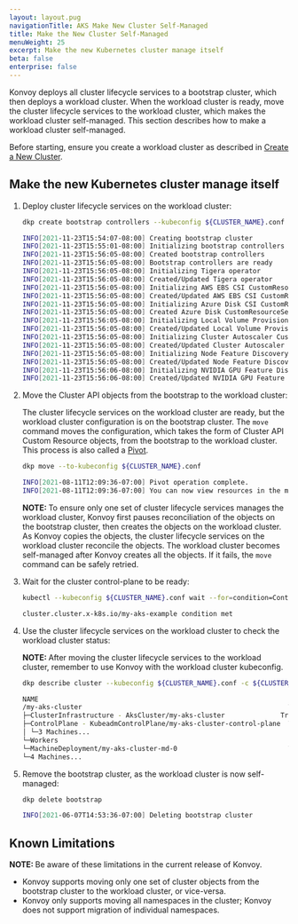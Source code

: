 ```yaml
---
layout: layout.pug
navigationTitle: AKS Make New Cluster Self-Managed
title: Make the New Cluster Self-Managed
menuWeight: 25
excerpt: Make the new Kubernetes cluster manage itself
beta: false
enterprise: false
---
```


Konvoy deploys all cluster lifecycle services to a bootstrap cluster, which then deploys a workload cluster. When the workload cluster is ready, move the cluster lifecycle services to the workload cluster, which makes the workload cluster self-managed. This section describes how to make a workload cluster self-managed.

Before starting, ensure you create a workload cluster as described in [Create a New Cluster][createnewcluster].

## Make the new Kubernetes cluster manage itself

1.  Deploy cluster lifecycle services on the workload cluster:

    ```bash
    dkp create bootstrap controllers --kubeconfig ${CLUSTER_NAME}.conf
    ```

    ```sh
    INFO[2021-11-23T15:54:07-08:00] Creating bootstrap cluster                    src="bootstrap/bootstrap.go:148"
    INFO[2021-11-23T15:55:01-08:00] Initializing bootstrap controllers            src="bootstrap/controllers.go:94"
    INFO[2021-11-23T15:56:05-08:00] Created bootstrap controllers                 src="bootstrap/controllers.go:106"
    INFO[2021-11-23T15:56:05-08:00] Bootstrap controllers are ready               src="bootstrap/controllers.go:110"
    INFO[2021-11-23T15:56:05-08:00] Initializing Tigera operator                  src="bootstrap/clusterresourceset.go:37"
    INFO[2021-11-23T15:56:05-08:00] Created/Updated Tigera operator               src="bootstrap/clusterresourceset.go:42"
    INFO[2021-11-23T15:56:05-08:00] Initializing AWS EBS CSI CustomResourceSet    src="bootstrap/clusterresourceset.go:95"
    INFO[2021-11-23T15:56:05-08:00] Created/Updated AWS EBS CSI CustomResourceSet  src="bootstrap/clusterresourceset.go:100"
    INFO[2021-11-23T15:56:05-08:00] Initializing Azure Disk CSI CustomResourceSet  src="bootstrap/clusterresourceset.go:102"
    INFO[2021-11-23T15:56:05-08:00] Created Azure Disk CustomResourceSet          src="bootstrap/clusterresourceset.go:107"
    INFO[2021-11-23T15:56:05-08:00] Initializing Local Volume Provisioner CustomResourceSet  src="bootstrap/clusterresourceset.go:109"
    INFO[2021-11-23T15:56:05-08:00] Created/Updated Local Volume Provisioner CustomResourceSet  src="bootstrap/clusterresourceset.go:114"
    INFO[2021-11-23T15:56:05-08:00] Initializing Cluster Autoscaler CustomResourceSet  src="bootstrap/clusterresourceset.go:181"
    INFO[2021-11-23T15:56:05-08:00] Created/Updated Cluster Autoscaler CustomResourceSet  src="bootstrap/clusterresourceset.go:186"
    INFO[2021-11-23T15:56:05-08:00] Initializing Node Feature Discovery CustomResourceSet  src="bootstrap/clusterresourceset.go:239"
    INFO[2021-11-23T15:56:05-08:00] Created/Updated Node Feature Discovery CustomResourceSet  src="bootstrap/clusterresourceset.go:244"
    INFO[2021-11-23T15:56:06-08:00] Initializing NVIDIA GPU Feature Discovery CustomResourceSet  src="bootstrap/clusterresourceset.go:297"
    INFO[2021-11-23T15:56:06-08:00] Created/Updated NVIDIA GPU Feature Discovery CustomResourceSet  src="bootstrap/clusterresourceset.go:302"
    ```

1.  Move the Cluster API objects from the bootstrap to the workload cluster:

    The cluster lifecycle services on the workload cluster are ready, but the workload cluster configuration is on the bootstrap cluster. The `move` command moves the configuration, which takes the form of Cluster API Custom Resource objects, from the bootstrap to the workload cluster. This process is also called a [Pivot][pivot].

    ```bash
    dkp move --to-kubeconfig ${CLUSTER_NAME}.conf
    ```

    ```sh
    INFO[2021-08-11T12:09:36-07:00] Pivot operation complete.                     src="move/move.go:154"
    INFO[2021-08-11T12:09:36-07:00] You can now view resources in the moved cluster by using the --kubeconfig flag with kubectl. For example: kubectl --kubeconfig=/home/clusteradmin/.kube/config get nodes  src="move/move.go:155"
    ```

    <p class="message--note"><strong>NOTE: </strong>To ensure only one set of cluster lifecycle services manages the workload cluster, Konvoy first pauses reconciliation of the objects on the bootstrap cluster, then creates the objects on the workload cluster. As Konvoy copies the objects, the cluster lifecycle services on the workload cluster reconcile the objects. The workload cluster becomes self-managed after Konvoy creates all the objects. If it fails, the <code>move</code> command can be safely retried.</p>

1.  Wait for the cluster control-plane to be ready:

    ```bash
    kubectl --kubeconfig ${CLUSTER_NAME}.conf wait --for=condition=ControlPlaneReady "clusters/${CLUSTER_NAME}" --timeout=20m
    ```

    ```sh
    cluster.cluster.x-k8s.io/my-aks-example condition met
    ```

1.  Use the cluster lifecycle services on the workload cluster to check the workload cluster status:

    <p class="message--note"><strong>NOTE: </strong>After moving the cluster lifecycle services to the workload cluster, remember to use Konvoy with the workload cluster kubeconfig.</p>

    ```bash
    dkp describe cluster --kubeconfig ${CLUSTER_NAME}.conf -c ${CLUSTER_NAME}
    ```

    ```sh
    NAME                                                                       READY  SEVERITY  REASON  SINCE  MESSAGE
    /my-aks-cluster                                                    True                     6m37s
    ├─ClusterInfrastructure - AksCluster/my-aks-cluster              True                     13m
    ├─ControlPlane - KubeadmControlPlane/my-aks-cluster-control-plane  True                     6m37s
    │ └─3 Machines...                                                    True                     10m    See my-aks-cluster-control-plane-bmc9b, my-aks-cluster-control-plane-msftd, ...
    └─Workers
    └─MachineDeployment/my-aks-cluster-md-0                            True                     7m58s
    └─4 Machines...                                                      True                     8m10s  See my-aks-cluster-md-0-84bd8b5f5b-b8cnq, my-aks-cluster-md-0-84bd8b5f5b-j8ldg, ...
    ```

1.  Remove the bootstrap cluster, as the workload cluster is now self-managed:

    ```bash
    dkp delete bootstrap
    ```

    ```sh
    INFO[2021-06-07T14:53:36-07:00] Deleting bootstrap cluster                    src="bootstrap/bootstrap.go:182"
    ```

## Known Limitations

<p class="message--note"><strong>NOTE: </strong>Be aware of these limitations in the current release of Konvoy.</p>

- Konvoy supports moving only one set of cluster objects from the bootstrap cluster to the workload cluster, or vice-versa.
- Konvoy only supports moving all namespaces in the cluster; Konvoy does not support migration of individual namespaces.

[bootstrap]: ../bootstrap
[pivot]: https://cluster-api.sigs.k8s.io/reference/glossary.html?highlight=pivot#pivot
[createnewcluster]: ../new
